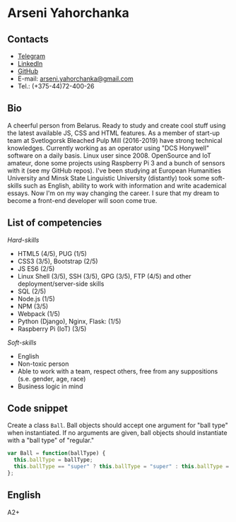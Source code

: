 Arseni Yahorchanka 
==================

Contacts  
--------
* [Telegram](https://t.me/hashlemon)
* [LinkedIn](https://www.linkedin.com/in/arseni-yahorchanka-513307102/)
* [GitHub](https://github.com/Hashlemon)
* E-mail: arseni.yahorchanka@gmail.com
* Tel.: (+375-44)72-400-26


Bio
---
A cheerful person from Belarus. Ready to study and create cool stuff using the latest available JS, CSS and HTML features. As a member of start-up team at Svetlogorsk Bleached Pulp Mill (2016-2019) have strong technical knowledges. Currently working as an operator using "DCS Honywell" software on a daily basis. Linux user since 2008. OpenSource and IoT amateur, done some projects using Raspberry Pi 3 and a bunch of sensors with it (see my GitHub repos). I've been studying at European Humanities University and Minsk State Linguistic University (distantly) took some soft-skills such as English, ability to work with information and write academical essays. Now I'm on my way changing the career. I sure that my dream to become a front-end developer will soon come true.  

List of competencies
--------------------
_Hard-skills_
* HTML5 (4/5), PUG (1/5)
* CSS3 (3/5), Bootstrap (2/5)
* JS ES6 (2/5)
* Linux Shell (3/5), SSH (3/5), GPG (3/5), FTP (4/5) and other deployment/server-side skills 
* SQL (2/5)
* Node.js (1/5)
* NPM (3/5)
* Webpack (1/5)
* Python (Django), Nginx, Flask: (1/5)
* Raspberry Pi (IoT) (3/5)

_Soft-skills_
* English 
* Non-toxic person
* Able to work with a team, respect others, free from any suppositions (s.e. gender, age, race)
* Business logic in mind


Code snippet
------------
Create a class `Ball`. Ball objects should accept one argument for "ball type" when instantiated.
If no arguments are given, ball objects should instantiate with a "ball type" of "regular."

```javascript
var Ball = function(ballType) {
  this.ballType = ballType;
  this.ballType == "super" ? this.ballType = "super" : this.ballType = "regular"
};
```

English
-------

A2+
